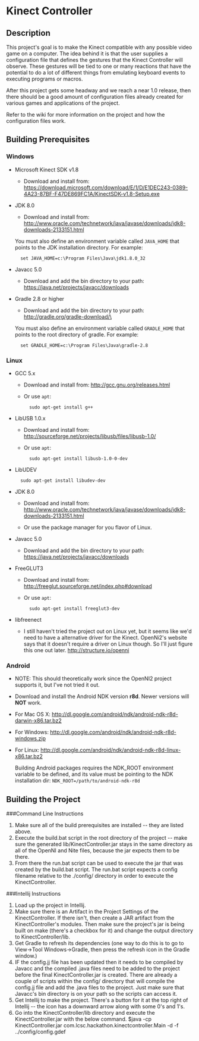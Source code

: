 # Kinect Controller

## Description

This project's goal is to make the Kinect compatible with any possible video game on a computer. The idea behind it is that the user supplies a
configuration file that defines the gestures that the Kinect Controller will observe. These gestures will be tied to one or many reactions that
have the potential to do a lot of different things from emulating keyboard events to executing programs or macros.

After this project gets some headway and we reach a near 1.0 release, then there should be a good amount of configuration
files already created for various games and applications of the project.

Refer to the wiki for more information on the project and how the configuration files work.

## Building Prerequisites

### Windows

- Microsoft Kinect SDK v1.8

    - Download and install from: https://download.microsoft.com/download/E/1/D/E1DEC243-0389-4A23-87BF-F47DE869FC1A/KinectSDK-v1.8-Setup.exe

- JDK 8.0

    - Download and install from: http://www.oracle.com/technetwork/java/javase/downloads/jdk8-downloads-2133151.html
    
    You must also define an environment variable called `JAVA_HOME` that points to the JDK installation directory. For example:

    	set JAVA_HOME=c:\Program Files\Java\jdk1.8.0_32

- Javacc 5.0

    - Download and add the bin directory to your path: https://java.net/projects/javacc/downloads
    
- Gradle 2.8 or higher
    - Download and add the bin directory to your path: http://gradle.org/gradle-download/\
    
    You must also define an environment variable called `GRADLE_HOME` that points to the root directory of gradle. For example:

    	set GRADLE_HOME=c:\Program Files\Java\gradle-2.8

### Linux

- GCC 5.x

	- Download and install from: http://gcc.gnu.org/releases.html

    - Or use `apt`:
    	
	    	sudo apt-get install g++

- LibUSB 1.0.x

    - Download and install from: http://sourceforge.net/projects/libusb/files/libusb-1.0/

    - Or use `apt`:

	    	sudo apt-get install libusb-1.0-0-dev

- LibUDEV

		sudo apt-get install libudev-dev

- JDK 8.0

    - Download and install from: http://www.oracle.com/technetwork/java/javase/downloads/jdk8-downloads-2133151.html

    - Or use the package manager for you flavor of Linux.

- Javacc 5.0

    - Download and add the bin directory to your path: https://java.net/projects/javacc/downloads

- FreeGLUT3

    - Download and install from: http://freeglut.sourceforge.net/index.php#download

    - Or use `apt`:

	    	sudo apt-get install freeglut3-dev
            
- libfreenect

    - I still haven't tried the project out on Linux yet, but it seems like we'd need to have a alternative driver for the Kinect.
    OpenNi2's website says that it doesn't require a driver on Linux though. So I'll just figure this one out later. http://structure.io/openni

### Android

- NOTE: This should theoretically work since the OpenNI2 project supports it, but I've not tried it out.

- Download and install the Android NDK version **r8d**. Newer versions will **NOT** work.

- For Mac OS X: http://dl.google.com/android/ndk/android-ndk-r8d-darwin-x86.tar.bz2
- For Windows:  http://dl.google.com/android/ndk/android-ndk-r8d-windows.zip
- For Linux:    http://dl.google.com/android/ndk/android-ndk-r8d-linux-x86.tar.bz2

    Building Android packages requires the NDK_ROOT environment variable to be defined, and its value must be pointing to the NDK installation dir: `NDK_ROOT=/path/to/android-ndk-r8d`


## Building the Project

###Command Line Instructions

1. Make sure all of the build prerequisites are installed -- they are listed above.
2. Execute the build.bat script in the root directory of the project -- make sure the generated lib/KinectController.jar stays in the same directory as all 
of the OpenNI and Nite files, because the jar expects them to be there.
3. From there the run.bat script can be used to execute the jar that was created by the build.bat script. The run.bat script expects a config filename relative
to the ./config/ directory in order to execute the KinectController.

###Intellij Instructions

1. Load up the project in Intellij.
2. Make sure there is an Artifact in the Project Settings of the KinectController. If there isn't, then create a JAR artifact from the KinectController's
modules. Then make sure the project's jar is being built on make (there's a checkbox for it) and change the output directory to KinectController/lib.
3. Get Gradle to refresh its dependencies (one way to do this is to go to View->Tool Windows->Gradle, then press the refresh icon in the Gradle window.)
4. IF the config.jj file has been updated then it needs to be compiled by Javacc and the compiled .java files need to be added to the project before the final KinectController.jar is created.
There are already a couple of scripts within the config/ directory that will compile the config.jj file and add the .java files to the project. Just make sure
that Javacc's bin directory is on your path so the scripts can access it.
5. Get Intellij to make the project. There's a button for it at the top right of Intellij -- the icon has a downward arrow along with some 0's and 1's.
6. Go into the KinectController/lib directory and execute the KinectController.jar with the below command.
$java -cp KinectController.jar com.lcsc.hackathon.kinectcontroller.Main -d -f ../config/config.gdef